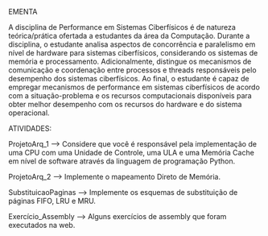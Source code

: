 EMENTA

A disciplina de Performance em Sistemas Ciberfísicos é de natureza teórica/prática ofertada a
estudantes da área da Computação. Durante a disciplina, o estudante analisa aspectos de
concorrência e paralelismo em nível de hardware para sistemas ciberfísicos, considerando os
sistemas de memória e processamento. Adicionalmente, distingue os mecanismos de
comunicação e coordenação entre processos e threads responsáveis pelo desempenho dos
sistemas ciberfísicos. Ao final, o estudante é capaz de empregar mecanismos de performance em
sistemas ciberfísicos de acordo com a situação-problema e os recursos computacionais disponíveis
para obter melhor desempenho com os recursos do hardware e do sistema operacional.

ATIVIDADES:

ProjetoArq_1 --> Considere que você é responsável pela implementação de uma CPU com uma Unidade de Controle, uma
ULA e uma Memória Cache em nível de software através da linguagem de programação Python.

ProjetoArq_2 --> Implemente o mapeamento Direto de Memória.

SubstituicaoPaginas --> Implemente os esquemas de substituição de páginas FIFO, LRU e MRU.

Exercício_Assembly --> Alguns exercícios de assembly que foram executados na web.
